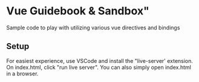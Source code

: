 # Vue Guidebook & Sandbox"
Sample code to play with utilizing various vue directives and bindings

## Setup
For easiest experience, use VSCode and install the "live-server' extension. On index.html, click "run live server". You can also simply open index.html in a browser.
